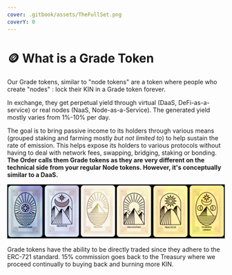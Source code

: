 ```yaml
---
cover: .gitbook/assets/TheFullSet.png
coverY: 0
---
```


# 🪙 What is a Grade Token

Our Grade tokens, similar to "node tokens" are a token where people who create "nodes" : lock their KIN in a Grade token forever.

In exchange, they get perpetual yield through virtual (DaaS, DeFi-as-a-service) or real nodes (NaaS, Node-as-a-Service). The generated yield mostly varies from 1%-10% per day.

The goal is to bring passive income to its holders through various means (grouped staking and farming mostly _but not limited to_) to help sustain the rate of emission. This helps expose its holders to various protocols without having to deal with network fees, swapping, bridging, staking or bonding. **The Order calls them Grade tokens as they are very different on the technical side from your regular Node tokens. However, it's conceptually similar to a DaaS.**

![](.gitbook/assets/TheFullSet.png)

Grade tokens have the ability to be directly traded since they adhere to the ERC-721 standard. 15% commission goes back to the Treasury where we proceed continually to buying back and burning more KIN.
